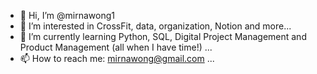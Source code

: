 - 👋 Hi, I’m @mirnawong1
- 👀 I’m interested in CrossFit, data, organization, Notion and more...
- 🌱 I’m currently learning Python, SQL, Digital Project Management and Product Management (all when I have time!) ...
- 📫 How to reach me: mirnawong@gmail.com ...

<!---
mirnawong1/mirnawong1 is a ✨ special ✨ repository because its `README.md` (this file) appears on your GitHub profile.
You can click the Preview link to take a look at your changes.
--->
